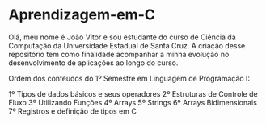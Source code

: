 # Aprendizagem-em-C
Olá, meu nome é João Vitor e sou estudante do curso de Ciência da Computação da Universidade Estadual de Santa Cruz. A criação desse repositório tem como finalidade acompanhar a minha evolução no desenvolvimento de aplicações ao longo do curso.

Ordem dos contéudos do 1º Semestre em Linguagem de Programação I:

1º Tipos de dados básicos e seus operadores
2º Estruturas de Controle de Fluxo
3º Utilizando Funções
4º Arrays 
5º Strings
6º Arrays Bidimensionais
7º Registros e definição de tipos em C 


